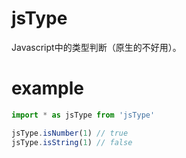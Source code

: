 # jsType
Javascript中的类型判断（原生的不好用）。

# example
```javascript
import * as jsType from 'jsType'

jsType.isNumber(1) // true
jsType.isString(1) // false
```
